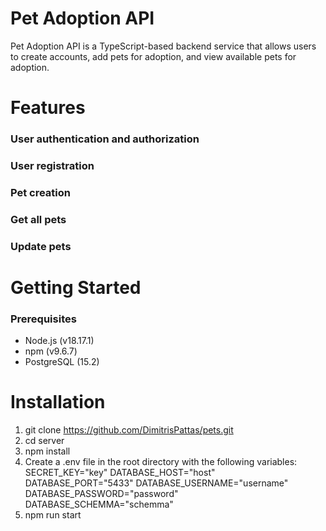 # Pet Adoption API
Pet Adoption API is a TypeScript-based backend service that allows users to create accounts, add pets for adoption, and view available pets for adoption.

# Features
### User authentication and authorization
### User registration
### Pet creation
### Get all pets
### Update pets

# Getting Started
### Prerequisites

- Node.js (v18.17.1)
- npm (v9.6.7)
- PostgreSQL (15.2)

# Installation
1. git clone https://github.com/DimitrisPattas/pets.git
2. cd server
3. npm install
4. Create a .env file in the root directory with the following variables:
SECRET_KEY="key"
DATABASE_HOST="host"
DATABASE_PORT="5433"
DATABASE_USERNAME="username"
DATABASE_PASSWORD="password"
DATABASE_SCHEMMA="schemma"
5. npm run start




